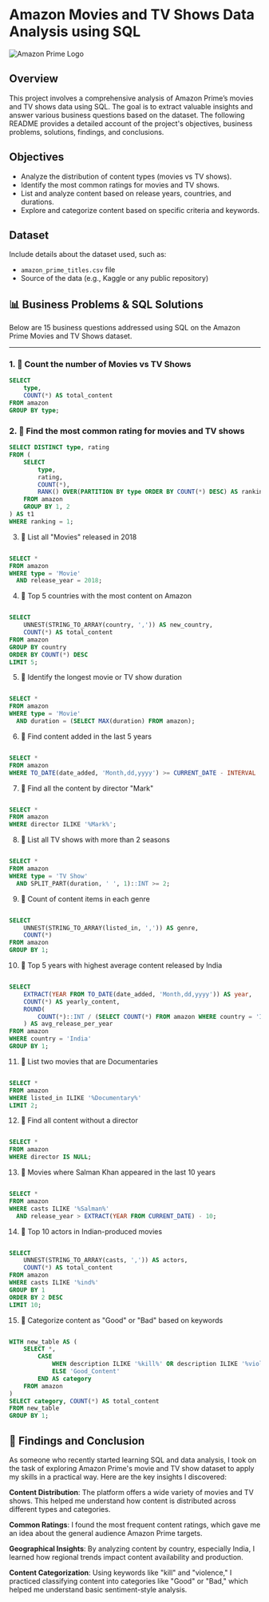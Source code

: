 # Amazon Movies and TV Shows Data Analysis using SQL

![Amazon Prime Logo](https://upload.wikimedia.org/wikipedia/commons/f/f1/Prime_Video.png)

## Overview

This project involves a comprehensive analysis of Amazon Prime’s movies and TV shows data using SQL. The goal is to extract valuable insights and answer various business questions based on the dataset. The following README provides a detailed account of the project's objectives, business problems, solutions, findings, and conclusions.

## Objectives

- Analyze the distribution of content types (movies vs TV shows).
- Identify the most common ratings for movies and TV shows.
- List and analyze content based on release years, countries, and durations.
- Explore and categorize content based on specific criteria and keywords.

## Dataset

Include details about the dataset used, such as:
- `amazon_prime_titles.csv` file 
- Source of the data (e.g., Kaggle or any public repository)

## 📊 Business Problems & SQL Solutions

Below are 15 business questions addressed using SQL on the Amazon Prime Movies and TV Shows dataset.

---

### 1. 📌 Count the number of Movies vs TV Shows

```sql
SELECT 
    type,
    COUNT(*) AS total_content
FROM amazon
GROUP BY type;
```

### 2. 📌 Find the most common rating for movies and TV shows

```sql
SELECT DISTINCT type, rating
FROM (
    SELECT 
        type,
        rating,
        COUNT(*),
        RANK() OVER(PARTITION BY type ORDER BY COUNT(*) DESC) AS ranking
    FROM amazon
    GROUP BY 1, 2
) AS t1
WHERE ranking = 1;
```

3. 📌 List all "Movies" released in 2018

```sql

SELECT * 
FROM amazon 
WHERE type = 'Movie'
  AND release_year = 2018;
```

4. 📌 Top 5 countries with the most content on Amazon

```sql

SELECT 
    UNNEST(STRING_TO_ARRAY(country, ',')) AS new_country,
    COUNT(*) AS total_content 
FROM amazon
GROUP BY country
ORDER BY COUNT(*) DESC
LIMIT 5;
```

5. 📌 Identify the longest movie or TV show duration

```sql

SELECT * 
FROM amazon
WHERE type = 'Movie'
  AND duration = (SELECT MAX(duration) FROM amazon);
```

6. 📌 Find content added in the last 5 years

```sql

SELECT * 
FROM amazon 
WHERE TO_DATE(date_added, 'Month,dd,yyyy') >= CURRENT_DATE - INTERVAL '5 years';
```

7. 📌 Find all the content by director "Mark"

```sql

SELECT * 
FROM amazon 
WHERE director ILIKE '%Mark%';
```

8. 📌 List all TV shows with more than 2 seasons

```sql

SELECT * 
FROM amazon 
WHERE type = 'TV Show' 
  AND SPLIT_PART(duration, ' ', 1)::INT >= 2;
```

9. 📌 Count of content items in each genre

```sql

SELECT 
    UNNEST(STRING_TO_ARRAY(listed_in, ',')) AS genre,
    COUNT(*)
FROM amazon
GROUP BY 1;
```

10. 📌 Top 5 years with highest average content released by India

```sql

SELECT 
    EXTRACT(YEAR FROM TO_DATE(date_added, 'Month,dd,yyyy')) AS year,
    COUNT(*) AS yearly_content,
    ROUND(
        COUNT(*)::INT / (SELECT COUNT(*) FROM amazon WHERE country = 'India')::INT * 100, 2
    ) AS avg_release_per_year
FROM amazon
WHERE country = 'India'
GROUP BY 1;
```

11. 📌 List two movies that are Documentaries

```sql

SELECT * 
FROM amazon 
WHERE listed_in ILIKE '%Documentary%'
LIMIT 2;
```

12. 📌 Find all content without a director

```sql

SELECT * 
FROM amazon 
WHERE director IS NULL;
```

13. 📌 Movies where Salman Khan appeared in the last 10 years

```sql

SELECT * 
FROM amazon
WHERE casts ILIKE '%Salman%' 
  AND release_year > EXTRACT(YEAR FROM CURRENT_DATE) - 10;
```

14. 📌 Top 10 actors in Indian-produced movies

```sql

SELECT 
    UNNEST(STRING_TO_ARRAY(casts, ',')) AS actors,
    COUNT(*) AS total_content
FROM amazon
WHERE casts ILIKE '%ind%'
GROUP BY 1
ORDER BY 2 DESC
LIMIT 10;
```
15. 📌 Categorize content as "Good" or "Bad" based on keywords

```sql

WITH new_table AS (
    SELECT *,
        CASE
            WHEN description ILIKE '%kill%' OR description ILIKE '%violence%' THEN 'Bad_Content'
            ELSE 'Good_Content'
        END AS category
    FROM amazon
)
SELECT category, COUNT(*) AS total_content
FROM new_table
GROUP BY 1;
```

## 📌 Findings and Conclusion

<!-- Introduction for fresher-level context -->
As someone who recently started learning SQL and data analysis, I took on the task of exploring Amazon Prime's movie and TV show dataset to apply my skills in a practical way. Here are the key insights I discovered:

<!-- Content distribution summary -->
**Content Distribution**: The platform offers a wide variety of movies and TV shows. This helped me understand how content is distributed across different types and categories.

<!-- Rating pattern insight -->
**Common Ratings**: I found the most frequent content ratings, which gave me an idea about the general audience Amazon Prime targets.

<!-- Geographical trends from the data -->
**Geographical Insights**: By analyzing content by country, especially India, I learned how regional trends impact content availability and production.

<!-- Classification logic using keywords -->
**Content Categorization**: Using keywords like "kill" and "violence," I practiced classifying content into categories like "Good" or "Bad," which helped me understand basic sentiment-style analysis.












